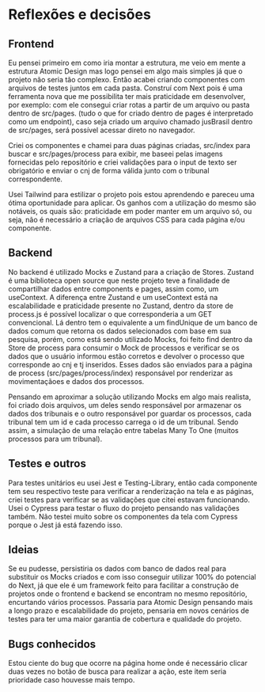 Reflexões e decisões
===


## Frontend

Eu pensei primeiro em como iria montar a estrutura, me veio em mente a estrutura Atomic Design mas logo pensei em algo mais simples já que o projeto não seria tão complexo. Então acabei criando componentes com arquivos de testes juntos em cada pasta. 
Construí com Next pois é uma ferramenta nova que me possibilita ter mais praticidade em desenvolver, por exemplo: com ele consegui criar rotas a partir de um arquivo ou pasta dentro de src/pages. (tudo o que for criado dentro de pages é interpretado como um endpoint), caso seja criado um arquivo chamado jusBrasil dentro de src/pages, será possível acessar direto no navegador.

Criei os componentes e chamei para duas páginas criadas, src/index para buscar e src/pages/process para exibir, me baseei pelas imagens fornecidas pelo repositório e criei validações para o input de texto ser obrigatório e enviar o cnj de forma válida junto com o tribunal correspondente.

Usei Tailwind para estilizar o projeto pois estou aprendendo e pareceu uma ótima oportunidade para aplicar. Os ganhos com a utilização do mesmo são notáveis, os quais são: praticidade em poder manter em um arquivo só, ou seja, não é necessário a criação de arquivos CSS para cada página e/ou componente.

## Backend

No backend é utilizado Mocks e Zustand para a criação de Stores. 
Zustand é uma biblioteca open source que neste projeto teve a finalidade de compartilhar dados entre components e pages, assim como, um useContext. A diferença entre Zustand e um useContext está na escalabilidade e praticidade presente no Zustand, dentro da store de process.js é possível localizar o que corresponderia a um GET convencional. Lá dentro tem o equivalente a um findUnique de um banco de dados comum que retorna os dados selecionados com base em sua pesquisa, porém, como está sendo utilizado Mocks, foi feito find dentro da Store de process para consumir o Mock de processos e verificar se os dados que o usuário informou estão corretos e devolver o processo que corresponde ao cnj e tj inseridos. Esses dados são enviados para a página de process (src/pages/process/index) responsável por renderizar as movimentaçãoes e dados dos processos.

Pensando em aproximar a solução utilizando Mocks em algo mais realista, foi criado dois arquivos, um deles sendo responsável por armazenar os dados dos tribunais e o outro responsável por guardar os processos, cada tribunal tem um id e cada processo carrega o id de um tribunal. Sendo assim, a simulação de uma relação entre tabelas Many To One (muitos processos para um tribunal).


## Testes e outros

Para testes unitários eu usei Jest e Testing-Library, então cada componente tem seu respectivo teste para verificar a renderização na tela e as páginas, criei testes para verificar se as validações que citei estavam funcionando. 
Usei o Cypress para testar o fluxo do projeto pensando nas validações também. Não testei muito sobre os componentes da tela com Cypress porque o Jest já está fazendo isso. 

## Ideias 
Se eu pudesse, persistiria os dados com banco de dados real para substituir os Mocks criados e com isso conseguir utilizar 100% do potencial do Next, já que ele é um framework feito para facilitar a construção de projetos onde o frontend e backend se encontram no mesmo repositório, encurtando vários processos. Passaria para Atomic Design pensando mais a longo prazo e escalabilidade do projeto, pensaria em novos cenários de testes para ter uma maior garantia de cobertura e qualidade do projeto.

## Bugs conhecidos

Estou ciente do bug que ocorre na página home onde é necessário clicar duas vezes no botão de busca para realizar a ação, este item seria prioridade caso houvesse mais tempo.